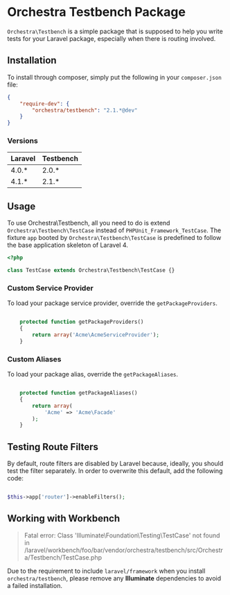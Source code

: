 Orchestra Testbench Package
==============

`Orchestra\Testbench` is a simple package that is supposed to help you write tests for your Laravel package, especially when there is routing involved.

## Installation

To install through composer, simply put the following in your `composer.json` file:

```json
{
	"require-dev": {
		"orchestra/testbench": "2.1.*@dev"
	}
}
```

### Versions

 Laravel  | Testbench
:---------|:----------
 4.0.*    | 2.0.*
 4.1.*    | 2.1.*

## Usage

To use Orchestra\Testbench, all you need to do is extend `Orchestra\Testbench\TestCase` instead of `PHPUnit_Framework_TestCase`. The fixture `app` booted by `Orchestra\Testbench\TestCase` is predefined to follow the base application skeleton of Laravel 4.

```php
<?php

class TestCase extends Orchestra\Testbench\TestCase {}

```

### Custom Service Provider

To load your package service provider, override the `getPackageProviders`.

```php

	protected function getPackageProviders()
	{
		return array('Acme\AcmeServiceProvider');
	}
```

### Custom Aliases

To load your package alias, override the `getPackageAliases`.

```php

	protected function getPackageAliases()
	{
		return array(
			'Acme' => 'Acme\Facade'
		);
	}
```

## Testing Route Filters

By default, route filters are disabled by Laravel because, ideally, you should test the filter separately. In order to overwrite this default, add the following code:

```php

$this->app['router']->enableFilters();
```

## Working with Workbench

> Fatal error: Class 'Illuminate\Foundation\Testing\TestCase' not found in /laravel/workbench/foo/bar/vendor/orchestra/testbench/src/Orchestra/Testbench/TestCase.php

Due to the requirement to include `laravel/framework` when you install `orchestra/testbench`, please remove any **Illuminate** dependencies to avoid a failed installation.

